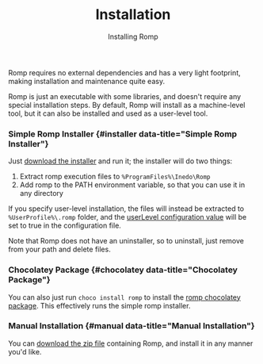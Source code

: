 ﻿---
title: Installation
subtitle: Installing Romp
sequence: 10
keywords: romp, installation, configuration, maintenance
---

Romp requires no external dependencies and has a very light footprint, making installation and maintenance quite easy.

Romp is just an executable with some libraries, and doesn't require any special installation steps. By default, Romp will install as a machine-level tool, but it can also be installed and used as a user-level tool.

### Simple Romp Installer {#installer data-title="Simple Romp Installer"}

Just [download the installer](/romp/download) and run it; the installer will do two things:

1. Extract romp execution files to `%ProgramFiles%\Inedo\Romp`
2. Add romp to the PATH environment variable, so that you can use it in any directory

If you specify user-level installation, the files will instead be extracted to `%UserProfile%\.romp` folder, and the [userLevel configuration value](/support/documentation/romp/installation/configuration) will be set to true in the configuration file.

Note that Romp does not have an uninstaller, so to uninstall, just remove from your path and delete files.

### Chocolatey Package {#chocolatey data-title="Chocolatey Package"}

You can also just run `choco install romp` to install the [romp chocolatey package](https://chocolatey.org/packages/romp). This effectively runs the simple romp installer.

### Manual Installation {#manual data-title="Manual Installation"}

You can [download the zip file](/romp/download) containing Romp, and install it in any manner you'd like.
